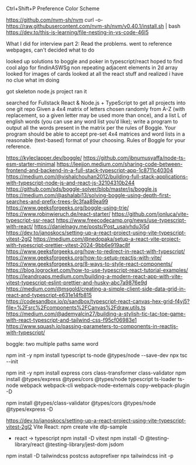Ctrl+Shift+P
Preference Color Scheme

https://github.com/nvm-sh/nvm
curl -o- https://raw.githubusercontent.com/nvm-sh/nvm/v0.40.1/install.sh | bash
https://dev.to/this-is-learning/file-nesting-in-vs-code-46l5

What I did for interview part 2:
Read the problems.
went to reference webpages, can't decided what to do 

looked up solutions to boggle and poker in typescript/react
hoped to find cool algo for findinASWSg non repeating adjacent elements in 2d array
looked for images of cards
looked at all the react stuff and realized i have no clue what im doing

got skeleton node.js project
ran it

searched for Fullstack React & Node.js + TypeScript to get all projects into one git repo
Given a 4x4 matrix of letters chosen randomly from A-Z (with replacement, so a given letter may be used more than once), and a list L of english words (you can use any word list you’d like); write a program to output all the words present in the matrix per the rules of Boggle. Your program should be able to accept pre-set 4x4 matrices and word lists in a reasonable (text-based) format of your choosing. Rules of Boggle for your reference. 




https://kyleclapper.dev/boggle/
https://github.com/ibnumusyaffa/node-ts-esm-starter-minimal
https://leejjon.medium.com/sharing-code-between-frontend-and-backend-in-a-full-stack-typescript-app-1c8711c40304
https://medium.com/@vishalchouhan2012/building-full-stack-applications-with-typescript-node-js-and-react-js-32104310b244
https://github.com/sds/boggle-solver/blob/master/js/boggle.js
https://medium.com/@ashalabi13/solving-boggle-using-depth-first-searches-and-prefix-trees-9c3faa89ea99
https://www.geeksforgeeks.org/boggle-using-trie/
https://www.robinwieruch.de/react-starter/
https://github.com/jonluca/vite-typescript-ssr-react
https://www.freecodecamp.org/news/use-typescript-with-react/
https://danielnagy.me/posts/Post_usaivhdu3j5d
https://dev.to/janoskocs/setting-up-a-react-project-using-vite-typescript-vitest-2gl2
https://medium.com/@nedopaka/setup-a-react-vite-project-with-typescript-prettier-vitest-2024-9bb6e919ac8f
https://www.geeksforgeeks.org/how-to-redirect-in-react-with-typescript/
https://www.geeksforgeeks.org/how-to-setup-reactjs-with-vite/
https://www.geeksforgeeks.org/8-ways-to-style-react-components/
https://blog.logrocket.com/how-to-use-typescript-react-tutorial-examples/
https://leandroaps.medium.com/building-a-modern-react-app-with-vite-vitest-typescript-eslint-prettier-and-husky-abc7a9876e9d
https://medium.com/@msgold/creating-a-simple-client-side-data-grid-in-react-and-typescript-e631e14fb815
https://codesandbox.io/p/sandbox/typescript-react-canvas-hex-grid-f4yj5?file=%2Fsrc%2Fcomponents%2FCanvas%2Fdraw.utils.ts
https://medium.com/@ademyalcin27/building-a-stylish-tic-tac-toe-game-with-react-typescript-and-tailwind-css-f95cf06983e1
https://www.squash.io/passing-parameters-to-components-in-reactjs-with-typescript/


boggle: two multiple paths same word


npm init -y
npm install typescript ts-node @types/node --save-dev
npx tsc --init

npm init -y
npm install express cors class-transformer class-validator
npm install @types/express @types/cors @types/node typescript ts-loader ts-node webpack webpack-cli webpack-node-externals copy-webpack-plugin -D

 
npm install @types/class-validator @types/cors @types/node @types/express -D

https://dev.to/janoskocs/setting-up-a-react-project-using-vite-typescript-vitest-2gl2
Vite React:
npm create vite dlp-sample
- react -> typescript
npm install -D vitest
npm install -D @testing-library/react @testing-library/jest-dom jsdom

npm install -D tailwindcss postcss autoprefixer
npx tailwindcss init -p